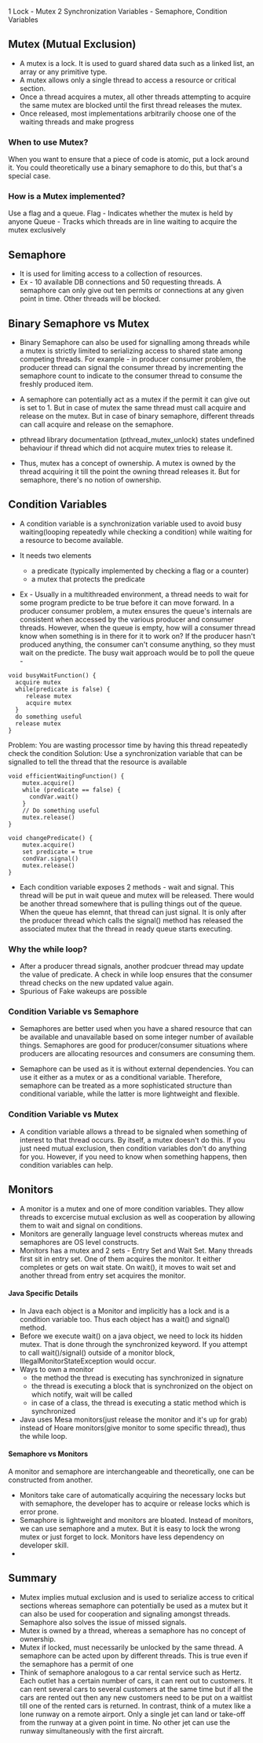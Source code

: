 1 Lock - Mutex
2 Synchronization Variables - Semaphore, Condition Variables

## Mutex (Mutual Exclusion)
 * A mutex is a lock. It is used to guard shared data such as a linked list, an array or any primitive type. 
 * A mutex allows only a single thread to access a resource or critical section.
 * Once a thread acquires a mutex, all other threads attempting to acquire the same mutex are blocked until the 
 first thread releases the mutex. 
 * Once released, most implementations arbitrarily choose one of the waiting threads and make progress
 
 ### When to use Mutex?
 When you want to ensure that a piece of code is atomic, put a lock around it. You could theoretically use a binary semaphore to do this, but that's a special case.
 
 ### How is a Mutex implemented?
 Use a flag and a queue.
 Flag - Indicates whether the mutex is held by anyone
 Queue - Tracks which threads are in line waiting to acquire the mutex exclusively
 
 
## Semaphore

* It is used for limiting access to a collection of resources.
* Ex - 10 available DB connections and 50 requesting threads. A semaphore can only give out ten permits or connections 
at any given point in time. Other threads will be blocked.

## Binary Semaphore vs Mutex
* Binary Semaphore can also be used for signalling among threads while a mutex is strictly limited to serializing access 
to shared state among competing threads. For example - in producer consumer problem, 
the producer thread can signal the consumer thread by incrementing the semaphore count to indicate to the consumer thread
to consume the freshly produced item.

* A semaphore can potentially act as a mutex if the permit it can give out is set to 1. But in case of mutex the same thread must call
acquire and release on the mutex. But in case of binary semaphore, different threads can call acquire and release on the semaphore.
* pthread library documentation (pthread_mutex_unlock) states undefined behaviour if thread which did not acquire mutex tries to release it.
* Thus, mutex has a concept of ownership. A mutex is owned by the thread acquiring it till the point the owning thread releases it.
But for semaphore, there's no notion of ownership.

## Condition Variables

* A condition variable is a synchronization variable used to avoid busy waiting(looping repeatedly while checking a condition) while waiting for a resource to become available.

* It needs two elements
  * a predicate (typically implemented by checking a flag or a counter)
  * a mutex that protects the predicate

* Ex - Usually in a multithreaded environment, a thread needs to wait for some program predicte to be true before it can move forward. In a producer consumer problem, a mutex ensures the queue's internals are consistent when accessed by the various producer and consumer threads. However, when the queue is empty, how will a consumer thread know when something is in there for it to work on? If the producer hasn't produced anything, the consumer can't consume anything, so they must wait on the predicte. The busy wait approach would be to poll the queue -   

```
void busyWaitFunction() {
  acquire mutex
  while(predicate is false) {
     release mutex
     acquire mutex
  }
  do something useful
  release mutex
}
```

Problem: You are wasting processor time by having this thread repeatedly check the condition
Solution: Use a synchronization variable that can be signalled to tell the thread that the resource is available

```
void efficientWaitingFunction() {
    mutex.acquire()
    while (predicate == false) {
      condVar.wait()
    }
    // Do something useful
    mutex.release()     
}

void changePredicate() {
    mutex.acquire()
    set predicate = true
    condVar.signal()
    mutex.release()
}
``` 

* Each condition variable exposes 2 methods - wait and signal. This thread will be put in wait queue and mutex will be released. There would be another thread somewhere that is pulling things out of the queue. When the queue has elemnt, that thread can just signal. It is only after the producer thread which calls the signal() method has released the associated mutex that the thread in ready queue starts executing.

### Why the while loop?

* After a producer thread signals, another prodcuer thread may update the value of predicate. A check in while loop ensures that the consumer thread checks on the new updated value again.
* Spurious of Fake wakeups are possible

### Condition Variable vs Semaphore

* Semaphores are better used when you have a shared resource that can be available and unavailable based on some integer number of available things. Semaphores are good for producer/consumer situations where producers are allocating resources and consumers are consuming them.

* Semaphore can be used as it is without external dependencies. You can use it either as a mutex or as a conditional variable.
Therefore, semaphore can be treated as a more sophisticated structure than conditional variable, while the latter is more lightweight and flexible.

### Condition Variable vs Mutex

* A condition variable allows a thread to be signaled when something of interest to that thread occurs. By itself, a mutex doesn't do this. If you just need mutual exclusion, then condition variables don't do anything for you. However, if you need to know when something happens, then condition variables can help.

## Monitors

* A monitor is a mutex and one of more condition variables. They allow threads to excercise mutual exclusion as well as cooperation by allowing them to wait and signal on conditions.
* Monitors are generally language level constructs  whereas mutex and semaphores are OS level constructs.
* Monitors has a mutex and 2 sets - Entry Set and Wait Set. Many threads first sit in entry set. One of them acquires the monitor. It either completes or gets on wait state. On wait(), it moves to wait set and another thread from entry set acquires the monitor. 

#### Java Specific Details
* In Java each object is a Monitor and implicitly has a lock and is a condition variable too. Thus each object has a wait() and signal() method. 
* Before we execute wait() on a java object, we need to lock its hidden mutex. That is done through the synchronized keyword. If you attempt to call wait()/signal() outside of a monitor block, IllegalMonitorStateException would occur. 
* Ways to own a monitor
  * the method the thread is executing has synchronized in signature
  * the thread is executing a block that is synchronized on the object on which notify, wait will be called
  * in case of a class, the thread is executing a static method which is synchronized
* Java uses Mesa monitors(just release the monitor and it's up for grab) instead of Hoare monitors(give monitor to some specific thread), thus the while loop. 


#### Semaphore vs Monitors
A monitor and semaphore are interchangeable and theoretically, one can be constructed from another.

* Monitors take care of automatically acquiring the necessary locks but with semaphore, the developer has to acquire or release locks which is error prone.
* Semaphore is lightweight and monitors are bloated. Instead of monitors, we can use semaphore and a mutex. But it is easy to lock the wrong mutex or just forget to lock. Monitors have less dependency on developer skill.
* 


## Summary
* Mutex implies mutual exclusion and is used to serialize access to critical sections whereas 
semaphore can potentially be used as a mutex but it can also be used for cooperation and signaling amongst threads. Semaphore also solves the issue of missed signals.
* Mutex is owned by a thread, whereas a semaphore has no concept of ownership.
* Mutex if locked, must necessarily be unlocked by the same thread. A semaphore can be acted upon by different threads. 
This is true even if the semaphore has a permit of one
* Think of semaphore analogous to a car rental service such as Hertz. Each outlet has a certain number of cars, 
it can rent out to customers. It can rent several cars to several customers at the same time but if all the cars are 
rented out then any new customers need to be put on a waitlist till one of the rented cars is returned. 
In contrast, think of a mutex like a lone runway on a remote airport. Only a single jet can land or take-off from the 
runway at a given point in time. No other jet can use the runway simultaneously with the first aircraft.





 
 

